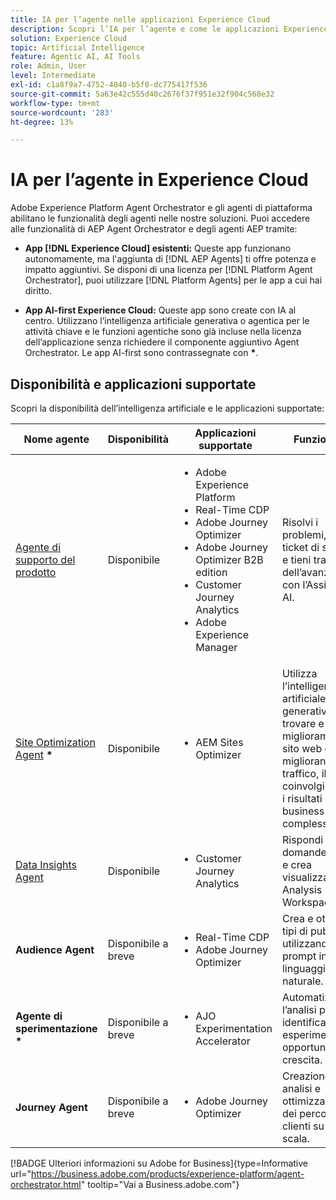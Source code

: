 ```yaml
---
title: IA per l’agente nelle applicazioni Experience Cloud
description: Scopri l’IA per l’agente e come le applicazioni Experience Cloud utilizzano il framework per l’agente di Adobe.
solution: Experience Cloud
topic: Artificial Intelligence
feature: Agentic AI, AI Tools
role: Admin, User
level: Intermediate
exl-id: c1a8f9a7-4752-4040-b5f0-dc775417f536
source-git-commit: 5a63e42c555d40c2676f37f951e32f904c568e32
workflow-type: tm+mt
source-wordcount: '283'
ht-degree: 13%

---
```


# IA per l’agente in Experience Cloud

Adobe Experience Platform Agent Orchestrator e gli agenti di piattaforma abilitano le funzionalità degli agenti nelle nostre soluzioni. Puoi accedere alle funzionalità di AEP Agent Orchestrator e degli agenti AEP tramite:

* **App [!DNL Experience Cloud] esistenti:** Queste app funzionano autonomamente, ma l&#39;aggiunta di [!DNL AEP Agents] ti offre potenza e impatto aggiuntivi. Se disponi di una licenza per [!DNL Platform Agent Orchestrator], puoi utilizzare [!DNL Platform Agents] per le app a cui hai diritto.

* **App AI-first Experience Cloud:** Queste app sono create con IA al centro. Utilizzano l’intelligenza artificiale generativa o agentica per le attività chiave e le funzioni agentiche sono già incluse nella licenza dell’applicazione senza richiedere il componente aggiuntivo Agent Orchestrator. Le app AI-first sono contrassegnate con <b>*</b>.

## Disponibilità e applicazioni supportate

Scopri la disponibilità dell’intelligenza artificiale e le applicazioni supportate:

| Nome agente | Disponibilità | Applicazioni supportate | Funzionalità |
|---|----------|------------|----------|
| [Agente di supporto del prodotto](https://experienceleague.adobe.com/en/docs/experience-platform/ai-assistant/new-features/customer-support) | Disponibile | <ul><li>Adobe Experience Platform</li><li>Real-Time CDP</li><li>Adobe Journey Optimizer</li><li>Adobe Journey Optimizer B2B edition</li><li>Customer Journey Analytics</li><li>Adobe Experience Manager</li></ul> | Risolvi i problemi, crea ticket di supporto e tieni traccia dell’avanzamento con l’Assistente AI. |
| [Site Optimization Agent](https://experienceleague.adobe.com/it/docs/experience-manager-sites-optimizer/content/home) <b>*</b> | Disponibile | <ul><li>AEM Sites Optimizer</li></ul> | Utilizza l’intelligenza artificiale generativa per trovare e lanciare miglioramenti al sito web che migliorano il traffico, il coinvolgimento e i risultati di business complessivi. |
| [Data Insights Agent](https://experienceleague.adobe.com/en/docs/analytics-platform/using/cja-overview/cja-b2c-overview/data-analysis-ai) | Disponibile | <ul><li>Customer Journey Analytics</li></ul> | Rispondi alle domande sui dati e crea visualizzazioni in Analysis Workspace. |
| **Audience Agent** | Disponibile a breve | <ul><li>Real-Time CDP</li><li>Adobe Journey Optimizer</li></ul> | Crea e ottimizza i tipi di pubblico utilizzando prompt in linguaggio naturale. |
| **Agente di sperimentazione** <b>*</b> | Disponibile a breve | <ul><li>AJO Experimentation Accelerator</li></ul> | Automatizza l’analisi per identificare esperimenti e opportunità di crescita. |
| **Journey Agent** | Disponibile a breve | <ul><li>Adobe Journey Optimizer</li></ul> | Creazione, analisi e ottimizzazione dei percorsi dei clienti su larga scala. |

[!BADGE Ulteriori informazioni su Adobe for Business]{type=Informative url="https://business.adobe.com/products/experience-platform/agent-orchestrator.html" tooltip="Vai a Business.adobe.com"}








